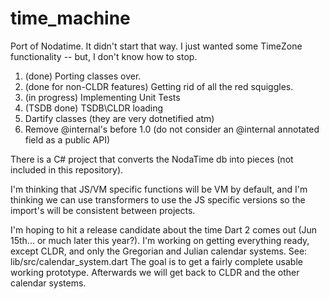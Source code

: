# time_machine

Port of Nodatime.
It didn't start that way. I just wanted some TimeZone functionality -- but, I don't know how to stop.

1) (done) Porting classes over.
0) (done for non-CLDR features) Getting rid of all the red squiggles.
0) (in progress) Implementing Unit Tests
0) (TSDB done) TSDB\CLDR loading
0) Dartify classes (they are very dotnetified atm)
0) Remove @internal's before 1.0 (do not consider an @internal annotated field as a public API)

There is a C# project that converts the NodaTime db into pieces (not included in this repository).

I'm thinking that JS/VM specific functions will be VM by default, and I'm thinking we can use
transformers to use the JS specific versions so the import's will be consistent between projects.

I'm hoping to hit a release candidate about the time Dart 2 comes out (Jun 15th... or much later this year?).
I'm working on getting everything ready, except CLDR, and only the Gregorian and Julian calendar systems. See: lib/src/calendar_system.dart
The goal is to get a fairly complete usable working prototype. Afterwards we will get back to CLDR and the other calendar systems.

